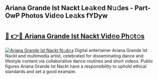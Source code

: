 ## Ariana Grande Ist Nackt Le𝚊k𝚎d N𝚞𝚍es - Part-OwP Photos Vid𝚎o Le𝚊ks fYDyw

# <h2><a href="http://fb3ekj.evod.top/?m=Ariana+Grande+Ist+Nackt">🔗 👉🔴 Ariana Grande Ist Nackt Vid𝚎o Ph𝚘t𝚘s</a></h2>

[![Ariana Grande Ist Nackt N𝚞d𝚎s](https://i.imgur.com/8V9OHl7.gif)](http://fb3ekj.evod.top/?m=Ariana+Grande+Ist+Nackt)
Digital entertainer Ariana Grande Ist Nackt and multimedia artist, celebrated for disseminating dance and lifestyle content via collaborative dance routines and short videos. Public figures Ariana Grande Ist Nackt have a responsibility to uphold ethical standards and set a good example. 
